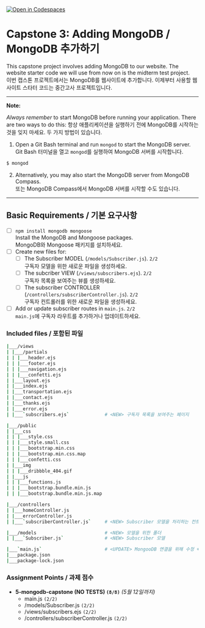 [![Open in Codespaces](https://classroom.github.com/assets/launch-codespace-7f7980b617ed060a017424585567c406b6ee15c891e84e1186181d67ecf80aa0.svg)](https://classroom.github.com/open-in-codespaces?assignment_repo_id=15005667)
# Capstone 3: Adding MongoDB / MongoDB 추가하기

This capstone project involves adding MongoDB to our website. The website starter code we will use from now on is the midterm test project.<br>
이번 캡스톤 프로젝트에서는 MongoDB를 웹사이트에 추가합니다. 이제부터 사용할 웹사이트 스타터 코드는 중간고사 프로젝트입니다.

---

**Note:**

_Always remember_ to start MongoDB before running your application. There are two ways to do this:
항상 애플리케이션을 실행하기 전에 MongoDB를 시작하는 것을 잊지 마세요. 두 가지 방법이 있습니다.

1. Open a Git Bash terminal and run `mongod` to start the MongoDB server.<br>
   Git Bash 터미널을 열고 `mongod`를 실행하여 MongoDB 서버를 시작합니다.

```bash
$ mongod
```

2. Alternatively, you may also start the MongoDB server from MongoDB Compass.<br>
   또는 MongoDB Compass에서 MongoDB 서버를 시작할 수도 있습니다.

---

## Basic Requirements / 기본 요구사항

- [ ] `npm install mongodb mongoose`<br>
      Install the MongoDB and Mongoose packages.<br>
      MongoDB와 Mongoose 패키지를 설치하세요.
- [ ] Create new files for:
  - [ ] The Subscriber MODEL (`/models/Subscriber.js`). `2/2`<br>
        구독자 모델을 위한 새로운 파일을 생성하세요.
  - [ ] The subcriber VIEW (`/views/subscribers.ejs`). `2/2`<br>
        구독자 목록을 보여주는 뷰를 생성하세요.
  - [ ] The subscriber CONTROLLER (`/controllers/subscriberController.js`). `2/2`<br>
        구독자 컨트롤러를 위한 새로운 파일을 생성하세요.
- [ ] Add or update subscriber routes in `main.js`. `2/2`<br>
      `main.js`에 구독자 라우트를 추가하거나 업데이트하세요.

### Included files / 포함된 파일

```bash
|___/views
| |___/partials
| | |___header.ejs
| | |___footer.ejs
| | |___navigation.ejs
| | |___confetti.ejs
| |___layout.ejs
| |___index.ejs
| |___transportation.ejs
| |___contact.ejs
| |___thanks.ejs
| |___error.ejs
| |___`subscribers.ejs`             # <NEW> 구독자 목록을 보여주는 페이지

|___/public
| |___css
| | |___style.css
| | |___style.small.css
| | |___bootstrap.min.css
| | |___bootstrap.min.css.map
| | |___confetti.css
| |___img
| | |___dribbble_404.gif
| |___js
| | |___functions.js
| | |___bootstrap.bundle.min.js
| | |___bootstrap.bundle.min.js.map

|___/controllers
| |___homeController.js
| |___errorController.js
| |___`subscriberController.js`     # <NEW> Subscriber 모델을 처리하는 컨트롤러

|___/models                         # <NEW> 모델을 위한 폴더
| |___`Subscriber.js`               # <NEW> Subscriber 모델

|___`main.js`                       # <UPDATE> MongooDB 연결을 위해 수정 + 구독자 목록을 보여주는 라우트 추가
|___package.json
|___package-lock.json
```

### Assignment Points / 과제 점수

- **5-mongodb-capstone (NO TESTS) `(8/8)`** _(5월 12일까지)_
  - main.js `(2/2)`
  - /models/Subscriber.js `(2/2)`
  - /views/subscribers.ejs `(2/2)`
  - /controllers/subscriberController.js `(2/2)`